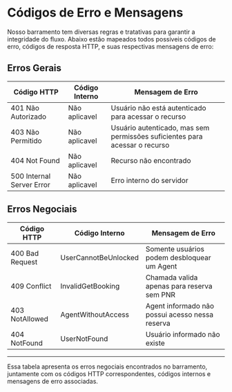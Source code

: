 # Códigos de Erro e Mensagens

Nosso barramento tem diversas regras e tratativas para garantir a integridade do fluxo. Abaixo estão mapeados todos possiveis códigos de erro, códigos de resposta HTTP, e suas respectivas mensagens de erro:

## Erros Gerais

| Código HTTP       | Código Interno | Mensagem de Erro                               |
| ----------------- | -------------- | ----------------------------------------------
| 401 Não Autorizado  | Não aplicavel         | Usuário não está autenticado para acessar o recurso                        
| 403 Não Permitido  | Não aplicavel         | Usuário autenticado, mas sem permissões suficientes para acessar o recurso 
| 404 Not Found     | Não aplicavel         | Recurso não encontrado                         |
| 500 Internal Server Error | Não aplicavel    | Erro interno do servidor                       |

## Erros Negociais

| Código HTTP       | Código Interno | Mensagem de Erro                               |
| ----------------- | -------------- | ----------------------------------------------
| 400 Bad Request   | UserCannotBeUnlocked      | Somente usuários podem desbloquear um Agent           |
| 409 Conflict   | InvalidGetBooking       | Chamada valida apenas para reserva sem PNR           |
| 403 NotAllowed   | AgentWithoutAccess       | Agent informado não possui acesso nessa reserva          |
| 404 NotFound   | UserNotFound       | Usuário informado não existe           |

---

Essa tabela apresenta os erros negociais encontrados no barramento, juntamente com os códigos HTTP correspondentes, códigos internos e mensagens de erro associadas.